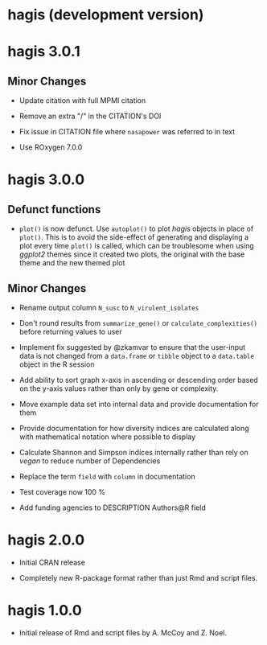 # hagis (development version)

# hagis 3.0.1

## Minor Changes

* Update citation with full MPMI citation

* Remove an extra "/" in the CITATION's DOI

* Fix issue in CITATION file where `nasapower` was referred to in text

* Use ROxygen 7.0.0

# hagis 3.0.0

## Defunct functions

* `plot()` is now defunct. Use `autoplot()` to plot *hagis* objects in place of
`plot()`. This is to avoid the side-effect of generating and displaying a plot
every time `plot()` is called, which can be troublesome when using *ggplot2*
themes since it created two plots, the original with the base theme and the new
themed plot

## Minor Changes
 
* Rename output column `N_susc` to `N_virulent_isolates`

* Don't round results from `summarize_gene()` or `calculate_complexities()`
before returning values to user

* Implement fix suggested by @zkamvar to ensure that the user-input data is not
changed from a `data.frame` or `tibble` object to a `data.table` object in the
R session

* Add ability to sort graph x-axis in ascending or descending order based on the
y-axis values rather than only by gene or complexity.

* Move example data set into internal data and provide documentation for them

* Provide documentation for how diversity indices are calculated along with
mathematical notation where possible to display

* Calculate Shannon and Simpson indices internally rather than rely on *vegan*
to reduce number of Dependencies

* Replace the term `field` with `column` in documentation

* Test coverage now 100 %

* Add funding agencies to DESCRIPTION Authors@R field

# hagis 2.0.0

* Initial CRAN release

* Completely new R-package format rather than just Rmd and script files.

# hagis 1.0.0

* Initial release of Rmd and script files by A. McCoy and Z. Noel.
